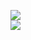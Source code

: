 [![](https://img.shields.io/badge/Made%20With-Github%20Spray-lightgrey.svg?style=for-the-badge&logo=github)](https://github.com/Annihil/github-spray#28542)  
[![](https://i.imgur.com/2DrTn0Z.gif)](https://github.com/Annihil/github-spray)